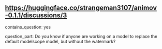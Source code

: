 ## https://huggingface.co/strangeman3107/animov-0.1.1/discussions/3

contains_question: yes

question_part: Do you know if anyone are working on a model to replace the default modelscope model, but without the watermark?